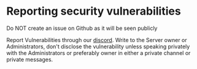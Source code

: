 # Reporting security vulnerabilities

Do NOT create an issue on Github as it will be seen publicly

Report Vulnerabilities through our [discord](https://discord.com/invite/rgsGFsGQsg). 
Write to the Server owner or Administrators, don't disclose the vulnerability unless speaking privately with the Administrators or preferably owner in either a private channel or private messages.
